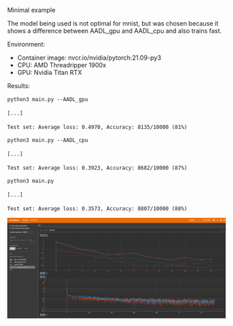Minimal example

The model being used is not optimal for mnist, but was chosen because it shows a difference between AADL_gpu and AADL_cpu and also trains fast.

Environment:
  - Container image: nvcr.io/nvidia/pytorch:21.09-py3
  - CPU: AMD Threadripper 1900x
  - GPU: Nvidia Titan RTX

Results:
```
python3 main.py --AADL_gpu

[...]

Test set: Average loss: 0.4970, Accuracy: 8135/10000 (81%)
```
```
python3 main.py --AADL_cpu

[...]

Test set: Average loss: 0.3923, Accuracy: 8682/10000 (87%)
```

```
python3 main.py

[...]

Test set: Average loss: 0.3573, Accuracy: 8807/10000 (88%)
```

![Tensorboard graphs](tensorboard_graphs.png)
